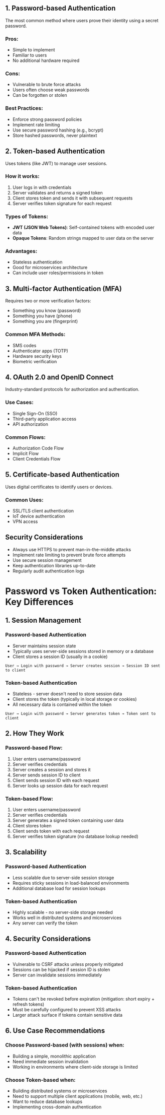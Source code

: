 ## 1. Password-based Authentication  
The most common method where users prove their identity using a secret password.  
  
### Pros:  
- Simple to implement  
- Familiar to users  
- No additional hardware required  
  
### Cons:  
- Vulnerable to brute force attacks  
- Users often choose weak passwords  
- Can be forgotten or stolen  
  
### Best Practices:  
- Enforce strong password policies  
- Implement rate limiting  
- Use secure password hashing (e.g., bcrypt)  
- Store hashed passwords, never plaintext  
  
## 2. Token-based Authentication  
Uses tokens (like JWT) to manage user sessions.  
  
### How it works:  
1. User logs in with credentials  
2. Server validates and returns a signed token  
3. Client stores token and sends it with subsequent requests  
4. Server verifies token signature for each request  
  
### Types of Tokens:  
- **JWT (JSON Web Tokens)**: Self-contained tokens with encoded user data  
- **Opaque Tokens**: Random strings mapped to user data on the server  
  
### Advantages:  
- Stateless authentication  
- Good for microservices architecture  
- Can include user roles/permissions in token  
  
## 3. Multi-factor Authentication (MFA)  
Requires two or more verification factors:  
- Something you know (password)  
- Something you have (phone)  
- Something you are (fingerprint)  
  
### Common MFA Methods:  
- SMS codes  
- Authenticator apps (TOTP)  
- Hardware security keys  
- Biometric verification  
  
## 4. OAuth 2.0 and OpenID Connect  
Industry-standard protocols for authorization and authentication.  
  
### Use Cases:  
- Single Sign-On (SSO)  
- Third-party application access  
- API authorization  
  
### Common Flows:  
- Authorization Code Flow  
- Implicit Flow  
- Client Credentials Flow  
  
## 5. Certificate-based Authentication  
Uses digital certificates to identify users or devices.  
  
### Common Uses:  
- SSL/TLS client authentication  
- IoT device authentication  
- VPN access  
  
## Security Considerations  
- Always use HTTPS to prevent man-in-the-middle attacks  
- Implement rate limiting to prevent brute force attempts  
- Use secure session management  
- Keep authentication libraries up-to-date  
- Regularly audit authentication logs  
  
# Password vs Token Authentication: Key Differences  
  
## 1. Session Management  
  
### Password-based Authentication  
- Server maintains session state  
- Typically uses server-side sessions stored in memory or a database  
- Client stores a session ID (usually in a cookie)  
```  
User → Login with password → Server creates session → Session ID sent to client  
```  
  
### Token-based Authentication  
- Stateless - server doesn't need to store session data  
- Client stores the token (typically in local storage or cookies)  
- All necessary data is contained within the token  
```  
User → Login with password → Server generates token → Token sent to client  
```  
  
## 2. How They Work  
  
### Password-based Flow:  
1. User enters username/password  
2. Server verifies credentials  
3. Server creates a session and stores it  
4. Server sends session ID to client  
5. Client sends session ID with each request  
6. Server looks up session data for each request  
  
### Token-based Flow:  
1. User enters username/password  
2. Server verifies credentials  
3. Server generates a signed token containing user data  
4. Client stores token  
5. Client sends token with each request  
6. Server verifies token signature (no database lookup needed)  
  
## 3. Scalability  
  
### Password-based Authentication  
- Less scalable due to server-side session storage  
- Requires sticky sessions in load-balanced environments  
- Additional database load for session lookups  
  
### Token-based Authentication  
- Highly scalable - no server-side storage needed  
- Works well in distributed systems and microservices  
- Any server can verify the token  
  
## 4. Security Considerations  
  
### Password-based Authentication  
- Vulnerable to CSRF attacks unless properly mitigated  
- Sessions can be hijacked if session ID is stolen  
- Server can invalidate sessions immediately  
  
### Token-based Authentication  
- Tokens can't be revoked before expiration (mitigation: short expiry + refresh tokens)  
- Must be carefully configured to prevent XSS attacks  
- Larger attack surface if tokens contain sensitive data  
  
  
## 6. Use Case Recommendations  
  
### Choose Password-based (with sessions) when:  
- Building a simple, monolithic application  
- Need immediate session invalidation  
- Working in environments where client-side storage is limited  
  
### Choose Token-based when:  
- Building distributed systems or microservices  
- Need to support multiple client applications (mobile, web, etc.)  
- Want to reduce database lookups  
- Implementing cross-domain authentication